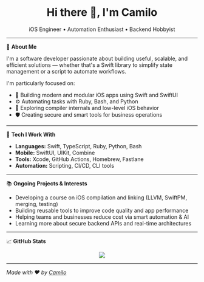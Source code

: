 <h1 align="center">Hi there 👋, I'm Camilo</h1>

<p align="center">
  iOS Engineer • Automation Enthusiast • Backend Hobbyist
</p>

---

🚀 **About Me**

I'm a software developer passionate about building useful, scalable, and efficient solutions — whether that's a Swift library to simplify state management or a script to automate workflows.

I'm particularly focused on:

- 📱 Building modern and modular iOS apps using Swift and SwiftUI  
- ⚙️ Automating tasks with Ruby, Bash, and Python  
- 🧠 Exploring compiler internals and low-level iOS behavior  
- 🛡️ Creating secure and smart tools for business operations  

---

🧰 **Tech I Work With**

- **Languages:** Swift, TypeScript, Ruby, Python, Bash  
- **Mobile:** SwiftUI, UIKit, Combine  
- **Tools:** Xcode, GitHub Actions, Homebrew, Fastlane  
- **Automation:** Scripting, CI/CD, CLI tools  

---

📚 **Ongoing Projects & Interests**

- Developing a course on iOS compilation and linking (LLVM, SwiftPM, merging, testing)  
- Building reusable tools to improve code quality and app performance  
- Helping teams and businesses reduce cost via smart automation & AI  
- Learning more about secure backend APIs and real-time architectures  

---

📈 **GitHub Stats**

<p align="center">
  <img src="https://github-readme-stats.vercel.app/api?username=lopezquekk&show_icons=true&theme=tokyonight&hide_title=true" />
</p>


---

*Made with ❤️ by [Camilo](https://github.com/lopezquekk)*
